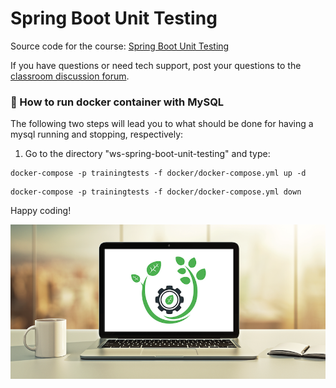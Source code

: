 # Spring Boot Unit Testing

Source code for the course: [Spring Boot Unit Testing](http://www.luv2code.com/spring-boot-unit-testing-github)

If you have questions or need tech support, post your questions to the [classroom discussion forum](http://www.luv2code.com/spring-boot-unit-testing-github).

### 🔧 How to run docker container with MySQL

The following two steps will lead you to what should be done for having a mysql running and stopping, respectively:

01. Go to the directory "ws-spring-boot-unit-testing" and type:

```
docker-compose -p trainingtests -f docker/docker-compose.yml up -d
```

```
docker-compose -p trainingtests -f docker/docker-compose.yml down
```


Happy coding!

[<img src="images/spring-boot-unit-testing-thumbnail.png">](http://www.luv2code.com/spring-boot-unit-testing-github)
